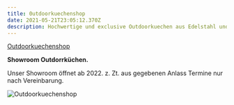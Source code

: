 ```yaml
---
title: 0utdoorkuechenshop
date: 2021-05-21T23:05:12.370Z
description: Hochwertige und exclusive Outdoorkuechen aus Edelstahl und Teak.
---
```

[Outdoorkuechenshop](https://outdoorkuechenshop.de)

**Showroom Outdorrküchen.**

Unser Showroom öffnet ab 2022. z. Zt. aus gegebenen Anlass Termine nur nach Vereinbarung.

![Outdoorkuechenshop](/assets/outdoor.web.jpg "Outdoorkuechenshop, im Garten grillen.")
